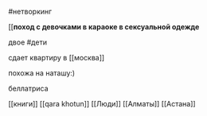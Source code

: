  #нетворкинг 

[[**поход с девочками в караоке в сексуальной одежде**


двое #дети

сдает квартиру в [[москва]]

похожа на наташу:)

беллатриса

[[книги]]
[[qara khotun]]
[[Люди]]
[[Алматы]]
[[Астана]]
